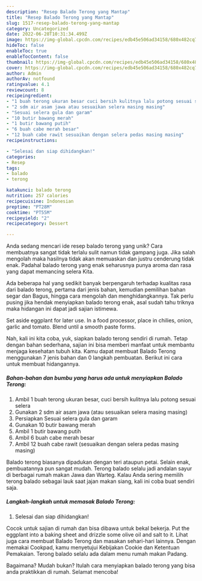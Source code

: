 ```yaml
---
description: "Resep Balado Terong yang Mantap"
title: "Resep Balado Terong yang Mantap"
slug: 1517-resep-balado-terong-yang-mantap
category: Uncategorized
date: 2022-06-28T10:31:34.499Z
image: https://img-global.cpcdn.com/recipes/edb45e506ad34158/680x482cq70/balado-terong-foto-resep-utama.jpg
hideToc: false
enableToc: true
enableTocContent: false
thumbnail: https://img-global.cpcdn.com/recipes/edb45e506ad34158/680x482cq70/balado-terong-foto-resep-utama.jpg
cover: https://img-global.cpcdn.com/recipes/edb45e506ad34158/680x482cq70/balado-terong-foto-resep-utama.jpg
author: Admin
authorAv: notfound
ratingvalue: 4.1
reviewcount: 8
recipeingredient:
- "1 buah terong ukuran besar cuci bersih kulitnya lalu potong sesuai selera"
- "2 sdm air asam jawa atau sesuaikan selera masing masing"
- "Sesuai selera gula dan garam"
- "10 butir bawang merah"
- "1 butir bawang putih"
- "6 buah cabe merah besar"
- "12 buah cabe rawit sesuaikan dengan selera pedas masing masing"
recipeinstructions:

- "Selesai dan siap dihidangkan!"
categories:
- Resep
tags:
- balado
- terong

katakunci: balado terong 
nutrition: 257 calories
recipecuisine: Indonesian
preptime: "PT28M"
cooktime: "PT55M"
recipeyield: "2"
recipecategory: Dessert

---
```





Anda sedang mencari ide resep balado terong yang unik? Cara membuatnya sangat tidak terlalu sulit namun tidak gampang juga. Jika salah mengolah maka hasilnya tidak akan memuaskan dan justru cenderung tidak enak. Padahal balado terong yang enak seharusnya punya aroma dan rasa yang dapat memancing selera Kita.





Ada beberapa hal yang sedikit banyak berpengaruh terhadap kualitas rasa dari balado terong, pertama dari jenis bahan, kemudian pemilihan bahan segar dan Bagus, hingga cara mengolah dan menghidangkannya. Tak perlu pusing jika hendak menyiapkan balado terong enak,      asal sudah tahu triknya maka hidangan ini dapat jadi sajian istimewa.














Set aside eggplant for later use. In a food processor, place in chilies, onion, garlic and tomato. Blend until a smooth paste forms.






Nah, kali ini kita coba, yuk, siapkan balado terong sendiri di rumah. Tetap dengan bahan sederhana, sajian ini bisa memberi manfaat untuk membantu menjaga kesehatan tubuh kita. Kamu dapat membuat Balado Terong menggunakan 7 jenis bahan dan 0 langkah pembuatan. Berikut ini cara untuk membuat hidangannya.

<!--inarticleads1-->

##### Bahan-bahan dan bumbu yang harus ada untuk menyiapkan Balado Terong:

1. Ambil 1 buah terong ukuran besar, cuci bersih kulitnya lalu potong sesuai selera
1. Gunakan 2 sdm air asam jawa (atau sesuaikan selera masing masing)
1. Persiapkan Sesuai selera gula dan garam
1. Gunakan 10 butir bawang merah
1. Ambil 1 butir bawang putih
1. Ambil 6 buah cabe merah besar
1. Ambil 12 buah cabe rawit (sesuaikan dengan selera pedas masing masing)


Balado terong biasanya dipadukan dengan teri ataupun petai. Selain enak, pembuatannya pun sangat mudah. Terong balado selalu jadi andalan sayur di berbagai rumah makan Jawa dan Warteg. Kalau Anda sering memilih terong balado sebagai lauk saat jajan makan siang, kali ini coba buat sendiri saja. 

<!--inarticleads2-->

##### Langkah-langkah untuk memasak Balado Terong:


1. Selesai dan siap dihidangkan!

Cocok untuk sajian di rumah dan bisa dibawa untuk bekal bekerja. Put the eggplant into a baking sheet and drizzle some olive oil and salt to it. Lihat juga cara membuat Balado Terong dan masakan sehari-hari lainnya. Dengan memakai Cookpad, kamu menyetujui Kebijakan Cookie dan Ketentuan Pemakaian. Terong balado selalu ada dalam menu rumah makan Padang. 

Bagaimana? Mudah bukan? Itulah cara menyiapkan balado terong yang bisa anda praktikkan di rumah. Selamat mencoba!
